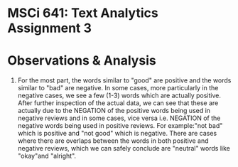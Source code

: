 # MSCi 641: Text Analytics Assignment 3

# Observations & Analysis

1) For the most part, the words similar to "good" are positive and the words similar to "bad" are negative. In some cases, more particularly in the negative cases, we see a few (1-3) words which are actually positive. After further inspection of the actual data, we can see that these are actually due to the NEGATION of the positive words being used in negative reviews and in some cases, vice versa i.e. NEGATION of the negative words being used in positive reviews. For example:"not bad" which is positive and "not good" which is negative. There are cases where there are overlaps between the words in both positive and negative reviews, which we can safely conclude are "neutral" words like "okay"and "alright".
